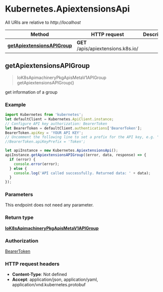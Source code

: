 # Kubernetes.ApiextensionsApi

All URIs are relative to *http://localhost*

Method | HTTP request | Description
------------- | ------------- | -------------
[**getApiextensionsAPIGroup**](ApiextensionsApi.md#getApiextensionsAPIGroup) | **GET** /apis/apiextensions.k8s.io/ | 



## getApiextensionsAPIGroup

> IoK8sApimachineryPkgApisMetaV1APIGroup getApiextensionsAPIGroup()



get information of a group

### Example

```javascript
import Kubernetes from 'kubernetes';
let defaultClient = Kubernetes.ApiClient.instance;
// Configure API key authorization: BearerToken
let BearerToken = defaultClient.authentications['BearerToken'];
BearerToken.apiKey = 'YOUR API KEY';
// Uncomment the following line to set a prefix for the API key, e.g. "Token" (defaults to null)
//BearerToken.apiKeyPrefix = 'Token';

let apiInstance = new Kubernetes.ApiextensionsApi();
apiInstance.getApiextensionsAPIGroup((error, data, response) => {
  if (error) {
    console.error(error);
  } else {
    console.log('API called successfully. Returned data: ' + data);
  }
});
```

### Parameters

This endpoint does not need any parameter.

### Return type

[**IoK8sApimachineryPkgApisMetaV1APIGroup**](IoK8sApimachineryPkgApisMetaV1APIGroup.md)

### Authorization

[BearerToken](../README.md#BearerToken)

### HTTP request headers

- **Content-Type**: Not defined
- **Accept**: application/json, application/yaml, application/vnd.kubernetes.protobuf

